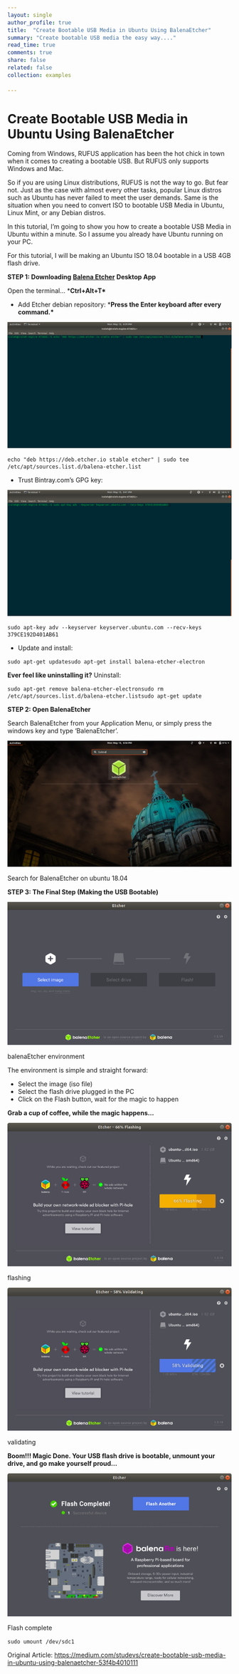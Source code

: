 ```yaml
---
layout: single
author_profile: true
title:  "Create Bootable USB Media in Ubuntu Using BalenaEtcher"
summary: "Create bootable USB media the easy way...."
read_time: true
comments: true
share: false
related: false
collection: examples

---
```


# Create Bootable USB Media in Ubuntu Using BalenaEtcher



Coming from Windows, RUFUS application has been the hot chick in town when it  comes to creating a bootable USB. But RUFUS only supports Windows and  Mac.

So if you are using Linux distributions, RUFUS is not the way to go. But  fear not. Just as the case with almost every other tasks, popular Linux  distros such as Ubuntu has never failed to meet the user demands. Same  is the situation when you need to convert ISO to bootable USB Media in  Ubuntu, Linux Mint, or any Debian distros.

In this tutorial, I’m going to show you how to create a bootable USB Media in Ubuntu within a minute. So I assume you already have Ubuntu running  on your PC.

For this tutorial, I will be making an Ubuntu ISO 18.04 bootable in a USB 4GB flash drive.

**STEP 1: Downloading** [**Balena Etcher**](https://www.balena.io/etcher/) **Desktop App**

Open the terminal… ***Ctrl+Alt+T\***

- Add Etcher debian repository: 
  ***Press the Enter keyboard after every command.\***

![img](../assets/images/1*s0ya1ewSsaupzOeN1GU8cA.png)

```
echo "deb https://deb.etcher.io stable etcher" | sudo tee /etc/apt/sources.list.d/balena-etcher.list
```

- Trust Bintray.com’s GPG key:

![img](../assets/images/1*ltKbb212dAWT_8lZmsiRpw.png)

```
sudo apt-key adv --keyserver keyserver.ubuntu.com --recv-keys 379CE192D401AB61
```

- Update and install:

```
sudo apt-get updatesudo apt-get install balena-etcher-electron
```

**Ever feel like uninstalling it?**
Uninstall:

```
sudo apt-get remove balena-etcher-electronsudo rm /etc/apt/sources.list.d/balena-etcher.listsudo apt-get update
```

**STEP 2: Open BalenaEtcher**

Search BalenaEtcher from your Application Menu, or simply press the windows key and type ‘BalenaEtcher’.

![img](../assets/images/1*-DFWS5k1miXHSwka6fdeTQ.png)

Search for BalenaEtcher on ubuntu 18.04

**STEP 3: The Final Step (Making the USB Bootable)**

![img](../assets/images/1*XSqALcgXE7RNhbjjahNQkw.png)

balenaEtcher environment

The environment is simple and straight forward:

- Select the image (iso file)
- Select the flash drive plugged in the PC
- Click on the Flash button, wait for the magic to happen

**Grab a cup of coffee, while the magic happens…**

![img](../assets/images/1*bwlkpGzGiw7FGq5oG1x4Lw.png)

flashing

![img](../assets/images/1*KF7wiCCzEOaLJOCJwDTd-A.png)

validating

**Boom!!! Magic Done. 
Your USB flash drive is bootable, unmount your drive, and go make yourself proud…**

![img](../assets/images/1*KVSuTR0yXUyO4s6qav4sBA.png)

Flash complete

```
sudo umount /dev/sdc1
```

Original Article: https://medium.com/studevs/create-bootable-usb-media-in-ubuntu-using-balenaetcher-53f4b4010111